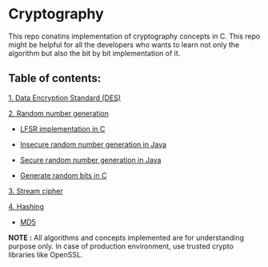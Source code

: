 # Cryptography

This repo conatins implementation of cryptography concepts in C. This repo might be helpful for all the developers who wants to learn not only the algorithm but also the bit by bit implementation of it.

## Table of contents:

[1. Data Encryption Standard (DES) ](https://github.com/PrateekJoshi/cryptography/tree/master/DES)

[2. Random number generation ](https://github.com/PrateekJoshi/cryptography/tree/master/random_no_gen)

-  [LFSR implementation in C](https://github.com/PrateekJoshi/cryptography/blob/master/random_no_gen/LFSR.c)
  
- [Insecure random number generation in Java](https://github.com/PrateekJoshi/cryptography/blob/master/random_no_gen/RandomInsecure.java)

- [Secure random number generation in Java](https://github.com/PrateekJoshi/cryptography/blob/master/random_no_gen/RandomSecure.java)
  
- [Generate random bits in C](https://github.com/PrateekJoshi/cryptography/blob/master/random_no_gen/timer_bit.c)
  
[3. Stream cipher ](https://github.com/PrateekJoshi/cryptography/tree/master/DES)

[4. Hashing ](https://github.com/PrateekJoshi/cryptography/tree/master/hash)

- [MD5](https://github.com/PrateekJoshi/cryptography/blob/master/hash/md5/md5.c)

**NOTE :** All algorithms and concepts implemented are for understanding purpose only. In case of production environment, use trusted crypto libraries like OpenSSL. 
  
  
